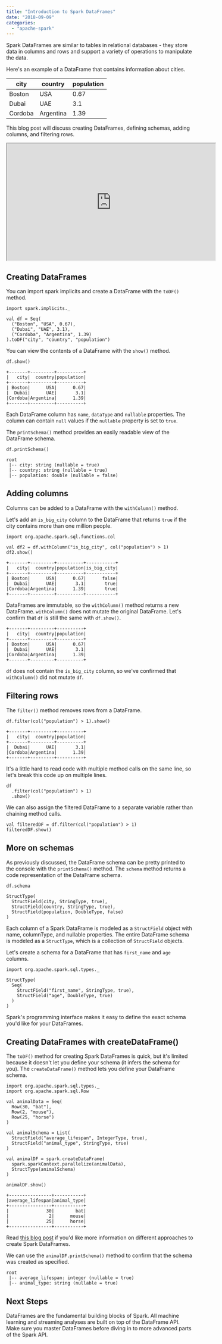 ```yaml
---
title: "Introduction to Spark DataFrames"
date: "2018-09-09"
categories: 
  - "apache-spark"
---
```


Spark DataFrames are similar to tables in relational databases - they store data in columns and rows and support a variety of operations to manipulate the data.

Here's an example of a DataFrame that contains information about cities.

| city | country | population |
| --- | --- | --- |
| Boston | USA | 0.67 |
| Dubai | UAE | 3.1 |
| Cordoba | Argentina | 1.39 |

This blog post will discuss creating DataFrames, defining schemas, adding columns, and filtering rows.

<iframe width="560" height="315" src="https://www.youtube.com/embed/ATDJF5gXjr0" allowfullscreen></iframe>

## Creating DataFrames

You can import spark implicits and create a DataFrame with the `toDF()` method.

```
import spark.implicits._

val df = Seq(
  ("Boston", "USA", 0.67),
  ("Dubai", "UAE", 3.1),
  ("Cordoba", "Argentina", 1.39)
).toDF("city", "country", "population")
```

You can view the contents of a DataFrame with the `show()` method.

```
df.show()
```

```
+-------+---------+----------+
|   city|  country|population|
+-------+---------+----------+
| Boston|      USA|      0.67|
|  Dubai|      UAE|       3.1|
|Cordoba|Argentina|      1.39|
+-------+---------+----------+
```

Each DataFrame column has `name`, `dataType` and `nullable` properties. The column can contain `null` values if the `nullable` property is set to `true`.

The `printSchema()` method provides an easily readable view of the DataFrame schema.

```
df.printSchema()
```

```
root
 |-- city: string (nullable = true)
 |-- country: string (nullable = true)
 |-- population: double (nullable = false)
```

## Adding columns

Columns can be added to a DataFrame with the `withColumn()` method.

Let's add an `is_big_city` column to the DataFrame that returns `true` if the city contains more than one million people.

```
import org.apache.spark.sql.functions.col

val df2 = df.withColumn("is_big_city", col("population") > 1)
df2.show()
```

```
+-------+---------+----------+-----------+
|   city|  country|population|is_big_city|
+-------+---------+----------+-----------+
| Boston|      USA|      0.67|      false|
|  Dubai|      UAE|       3.1|       true|
|Cordoba|Argentina|      1.39|       true|
+-------+---------+----------+-----------+
```

DataFrames are immutable, so the `withColumn()` method returns a new DataFrame. `withColumn()` does not mutate the original DataFrame. Let's confirm that `df` is still the same with `df.show()`.

```
+-------+---------+----------+
|   city|  country|population|
+-------+---------+----------+
| Boston|      USA|      0.67|
|  Dubai|      UAE|       3.1|
|Cordoba|Argentina|      1.39|
+-------+---------+----------+
```

`df` does not contain the `is_big_city` column, so we've confirmed that `withColumn()` did not mutate `df`.

## Filtering rows

The `filter()` method removes rows from a DataFrame.

```
df.filter(col("population") > 1).show()
```

```
+-------+---------+----------+
|   city|  country|population|
+-------+---------+----------+
|  Dubai|      UAE|       3.1|
|Cordoba|Argentina|      1.39|
+-------+---------+----------+
```

It's a little hard to read code with multiple method calls on the same line, so let's break this code up on multiple lines.

```
df
  .filter(col("population") > 1)
  .show()
```

We can also assign the filtered DataFrame to a separate variable rather than chaining method calls.

```
val filteredDF = df.filter(col("population") > 1)
filteredDF.show()
```

## More on schemas

As previously discussed, the DataFrame schema can be pretty printed to the console with the `printSchema()` method. The `schema` method returns a code representation of the DataFrame schema.

```
df.schema
```

```
StructType(
  StructField(city, StringType, true),
  StructField(country, StringType, true),
  StructField(population, DoubleType, false)
)
```

Each column of a Spark DataFrame is modeled as a `StructField` object with name, columnType, and nullable properties. The entire DataFrame schema is modeled as a `StructType`, which is a collection of `StructField` objects.

Let's create a schema for a DataFrame that has `first_name` and `age` columns.

```
import org.apache.spark.sql.types._

StructType(
  Seq(
    StructField("first_name", StringType, true),
    StructField("age", DoubleType, true)
  )
)
```

Spark's programming interface makes it easy to define the exact schema you'd like for your DataFrames.

## Creating DataFrames with createDataFrame()

The `toDF()` method for creating Spark DataFrames is quick, but it's limited because it doesn't let you define your schema (it infers the schema for you). The `createDataFrame()` method lets you define your DataFrame schema.

```
import org.apache.spark.sql.types._
import org.apache.spark.sql.Row

val animalData = Seq(
  Row(30, "bat"),
  Row(2, "mouse"),
  Row(25, "horse")
)

val animalSchema = List(
  StructField("average_lifespan", IntegerType, true),
  StructField("animal_type", StringType, true)
)

val animalDF = spark.createDataFrame(
  spark.sparkContext.parallelize(animalData),
  StructType(animalSchema)
)

animalDF.show()
```

```
+----------------+-----------+
|average_lifespan|animal_type|
+----------------+-----------+
|              30|        bat|
|               2|      mouse|
|              25|      horse|
+----------------+-----------+
```

Read [this blog post](https://medium.com/@mrpowers/manually-creating-spark-dataframes-b14dae906393) if you'd like more information on different approaches to create Spark DataFrames.

We can use the `animalDF.printSchema()` method to confirm that the schema was created as specified.

```
root
 |-- average_lifespan: integer (nullable = true)
 |-- animal_type: string (nullable = true)
```

## Next Steps

DataFrames are the fundamental building blocks of Spark. All machine learning and streaming analyses are built on top of the DataFrame API. Make sure you master DataFrames before diving in to more advanced parts of the Spark API.
